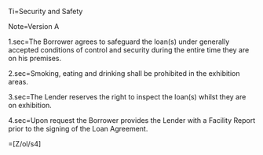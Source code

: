Ti=Security and Safety

Note=Version A

1.sec=The Borrower agrees to safeguard the loan(s) under generally accepted conditions of control and security during the entire time they are on his premises.

2.sec=Smoking, eating and drinking shall be prohibited in the exhibition areas.

3.sec=The Lender reserves the right to inspect the loan(s) whilst they are on exhibition.

4.sec=Upon request the Borrower provides the Lender with a Facility Report prior to the signing of the Loan Agreement.

=[Z/ol/s4]
